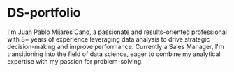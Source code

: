 # DS-portfolio
I'm Juan Pablo Mijares Cano, a passionate and results-oriented professional with 8+ years of experience leveraging data analysis to drive strategic decision-making and improve performance. Currently a Sales Manager, I'm transitioning into the field of data science, eager to combine my analytical expertise with my passion for problem-solving.
